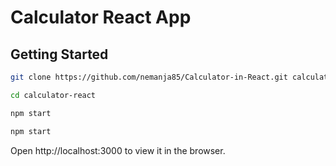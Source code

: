 # Calculator React App


## Getting Started

```sh
git clone https://github.com/nemanja85/Calculator-in-React.git calculator-react
```

```sh
cd calculator-react
```

```sh
npm start
```

```sh
npm start
```

Open http://localhost:3000 to view it in the browser.

